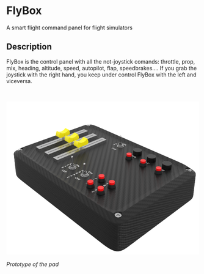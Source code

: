 # FlyBox
A smart flight command panel for flight simulators

## Description

FlyBox is the control panel with all the not-joystick comands: throttle, prop, mix, heading, altitude, speed, autopilot, flap, speedbrakes....
If you grab the joystick with the right hand, you keep under control FlyBox with the left and viceversa.

&nbsp;

<p align="center">
<img src="https://github.com/mancio/FlyBox/blob/master/fly.PNG" width="550" height="400" />
</p>

*Prototype of the pad*
